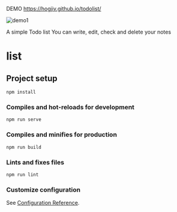 DEMO
 https://hogjiv.github.io/todolist/
 
 ![demo1](https://user-images.githubusercontent.com/104524265/230629369-add61561-e398-4980-8766-bebaa398afd7.png)



A simple Todo list
You can write, edit, check and delete your notes 
# list

## Project setup
```
npm install
```

### Compiles and hot-reloads for development
```
npm run serve
```

### Compiles and minifies for production
```
npm run build
```

### Lints and fixes files
```
npm run lint
```

### Customize configuration
See [Configuration Reference](https://cli.vuejs.org/config/).
